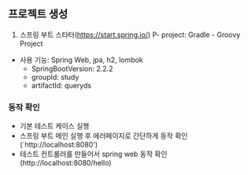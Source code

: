 ## 프로젝트 생성

1. 스프링 부트 스타터(https://start.spring.io/)
P- project: Gradle - Groovy Project
- 사용 기능: Spring Web, jpa, h2, lombok
  - SpringBootVersion: 2.2.2
  - groupId: study
  - artifactId: queryds

### 동작 확인
- 기본 테스트 케이스 실행
- 스프링 부트 메인 실행 후 에러페이지로 간단하게 동작 확인(`http://localhost:8080')
- 테스트 컨트롤러를 만들어서 spring web 동작 확인(http://localhost:8080/hello)
